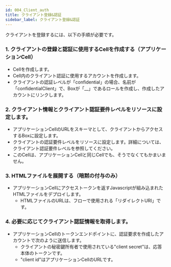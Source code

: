 ```yaml
---
id: 004_Client_auth
title: クライアント登録&認証
sidebar_label: クライアント登録&認証
---
```

クライアントを登録するには、以下の手順が必要です。

### 1. クライアントの登録と認証に使用するCellを作成する（アプリケーションCell）
* Cellを作成します。
* Cell内のクライアント認証に使用するアカウントを作成します。
* クライアントの認証レベルが「confidential」の場合、名前が「confidentialClient」で、Boxが「\_\_」であるロールを作成し、作成したアカウントにリンクします。

### 2. クライアント情報とクライアント認証要件レベルをリソースに設定します。
* アプリケーションCellのURLをスキーマとして、クライアントからアクセスするBoxに設定します。
* クライアントの認証要件レベルをリソースに設定します。詳細については、クライアント認証要件レベルを参照してください。
* このCellは、アプリケーションCellと同じCellでも、そうでなくてもかまいません。

### 3. HTMLファイルを展開する（暗黙の付与のみ）
* アプリケーションCellにアクセストークンを返すJavascriptが組み込まれたHTMLファイルをデプロイします。
  * HTMLファイルのURLは、フローで使用される「リダイレクトURI」です。

### 4. 必要に応じてクライアント認証情報を取得します。
* アプリケーションCellのトークンエンドポイントに、認証要求を作成したアカウントで次のように送信します。
  * クライアントの秘密鍵所有者で使用されている"client secret"は、応答本体のトークンです。
  * "client id"はアプリケーションCellのURLです。
